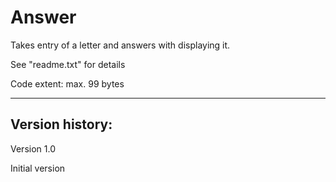 # Answer
Takes entry of a letter and answers with displaying it.

See "readme.txt" for details

Code extent: max. 99 bytes

------------

Version history:
----------------

Version 1.0

Initial version
